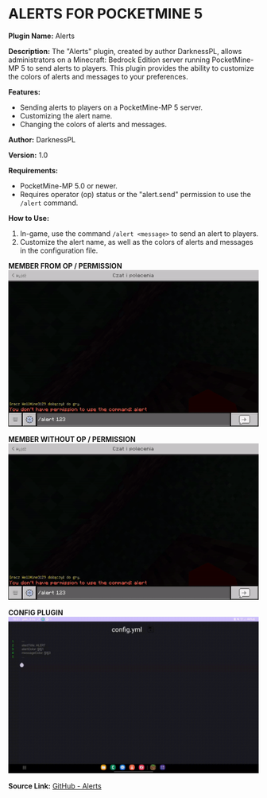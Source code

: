 # ALERTS FOR POCKETMINE 5

**Plugin Name:** Alerts

**Description:** The "Alerts" plugin, created by author DarknessPL, allows administrators on a Minecraft: Bedrock Edition server running PocketMine-MP 5 to send alerts to players. This plugin provides the ability to customize the colors of alerts and messages to your preferences.

**Features:**
- Sending alerts to players on a PocketMine-MP 5 server.
- Customizing the alert name.
- Changing the colors of alerts and messages.

**Author:** DarknessPL

**Version:** 1.0

**Requirements:**
- PocketMine-MP 5.0 or newer.
- Requires operator (op) status or the "alert.send" permission to use the `/alert` command.

**How to Use:**
1. In-game, use the command `/alert <message>` to send an alert to players.
2. Customize the alert name, as well as the colors of alerts and messages in the configuration file.


**MEMBER FROM OP / PERMISSION**
![](https://github.com/darknesslocalhost/Alerts-PMMP-5/blob/main/assets/2.gif)

**MEMBER WITHOUT OP / PERMISSION**
![](https://github.com/darknesslocalhost/Alerts-PMMP-5/blob/main/assets/2.gif)

**CONFIG PLUGIN**
![](https://github.com/darknesslocalhost/Alerts-PMMP-5/blob/main/assets/3.gif)





**Source Link:** [GitHub - Alerts](https://github.com/darknesslocalhost/Alerts-PMMP-5)
